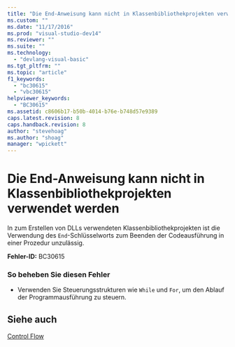 ```yaml
---
title: "Die End-Anweisung kann nicht in Klassenbibliothekprojekten verwendet werden | Microsoft Docs"
ms.custom: ""
ms.date: "11/17/2016"
ms.prod: "visual-studio-dev14"
ms.reviewer: ""
ms.suite: ""
ms.technology: 
  - "devlang-visual-basic"
ms.tgt_pltfrm: ""
ms.topic: "article"
f1_keywords: 
  - "bc30615"
  - "vbc30615"
helpviewer_keywords: 
  - "BC30615"
ms.assetid: c8606b17-b50b-4014-b76e-b748d57e9389
caps.latest.revision: 8
caps.handback.revision: 8
author: "stevehoag"
ms.author: "shoag"
manager: "wpickett"
---
```

# Die End-Anweisung kann nicht in Klassenbibliothekprojekten verwendet werden
In zum Erstellen von DLLs verwendeten Klassenbibliothekprojekten ist die Verwendung des `End`\-Schlüsselworts zum Beenden der Codeausführung in einer Prozedur unzulässig.  
  
 **Fehler\-ID:** BC30615  
  
### So beheben Sie diesen Fehler  
  
-   Verwenden Sie Steuerungsstrukturen wie `While` und `For`, um den Ablauf der Programmausführung zu steuern.  
  
## Siehe auch  
 [Control Flow](../../visual-basic/programming-guide/language-features/control-flow/index.md)